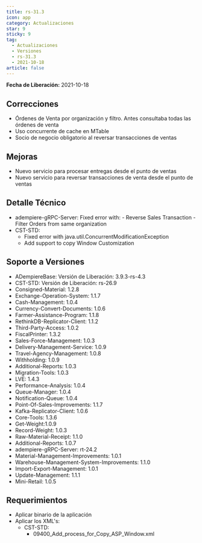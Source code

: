 ```yaml
---
title: rs-31.3
icon: app
category: Actualizaciones
star: 9
sticky: 9
tag:
  - Actualizaciones
  - Versiones
  - rs-31.3
  - 2021-10-18
article: false
---
```


**Fecha de Liberación:** 2021-10-18

## Correcciones

- Órdenes de Venta por organización y filtro. Antes consultaba todas las órdenes de venta
- Uso concurrente de cache en MTable
- Socio de negocio obligatorio al reversar transacciones de ventas

## Mejoras

- Nuevo servicio para procesar entregas desde el punto de ventas
- Nuevo servicio para reversar transacciones de venta desde el punto de ventas

## Detalle Técnico

- adempiere-gRPC-Server:
    Fixed error with:
        - Reverse Sales Transaction
        - Filter Orders from same organization
- CST-STD:
  - Fixed error with java.util.ConcurrentModificationException
  - Add support to copy Window Customization

## Soporte a Versiones

- ADempiereBase: Versión de Liberación: 3.9.3-rs-4.3
- CST-STD: Versión de Liberación: rs-26.9
- Consigned-Material: 1.2.8
- Exchange-Operation-System: 1.1.7
- Cash-Management: 1.0.4
- Currency-Convert-Documents: 1.0.6
- Farmer-Assistance-Program: 1.1.8
- RethinkDB-Replicator-Client: 1.1.2
- Third-Party-Access: 1.0.2
- FiscalPrinter: 1.3.2
- Sales-Force-Management: 1.0.3
- Delivery-Management-Service: 1.0.9
- Travel-Agency-Management: 1.0.8
- Withholding: 1.0.9
- Additional-Reports: 1.0.3
- Migration-Tools: 1.0.3
- LVE: 1.4.3
- Performance-Analysis: 1.0.4
- Queue-Manager: 1.0.4
- Notification-Queue: 1.0.4
- Point-Of-Sales-Improvements: 1.1.7
- Kafka-Replicator-Client: 1.0.6
- Core-Tools: 1.3.6
- Get-Weight:1.0.9
- Record-Weight: 1.0.3
- Raw-Material-Receipt: 1.1.0
- Additional-Reports: 1.0.7
- adempiere-gRPC-Server: rt-24.2
- Material-Management-Improvements: 1.0.1
- Warehouse-Management-System-Improvements: 1.1.0
- Import-Export-Management: 1.0.1
- Update-Management: 1.1.1
- Mini-Retail: 1.0.5

## Requerimientos

- Aplicar binario de la aplicación
- Aplicar los XML's:
  - CST-STD:
    - 09400_Add_process_for_Copy_ASP_Window.xml
